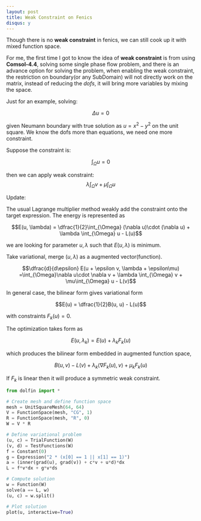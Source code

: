 ```yaml
---
layout: post
title: Weak Constraint on Fenics
disqus: y
---
```

Though there is no **weak constraint** in fenics, we can still cook up it with mixed function space.

For me, the first time I got to know the idea of **weak constraint** is from using **Comsol-4.4**, solving some single phase flow problem, and there is an advance option for solving the problem, when enabling the weak constraint, the restriction on boundary(or any SubDomain) will not directly work on the matrix, instead of reducing the _dofs_, it will bring more variables by mixing the space.

Just for an example, solving:

$$\Delta u = 0$$

given Neumann boundary with true solution as $u = x^2 - y^2$ on the unit square.  We know the dofs more than equations, we need one more constraint.

Suppose the constraint is:

$$\int_{\Omega} u = 0$$

then we can apply weak constraint:
$$\lambda\int_{\Omega}  v + \mu{}\int_{\Omega} u$$

Update:

The usual Lagrange multiplier method weakly add the constraint onto the target expression. The energy is represented as

$$E(u, \lambda) = \dfrac{1}{2}\int_{\Omega} (\nabla u)\cdot (\nabla u) + \lambda \int_{\Omega} u - L(u)$$

we are looking for parameter $u, \lambda$ such that $E(u, \lambda)$ is minimum.

Take variational, merge $(u, \lambda)$ as a augmented vector(function).

$$\dfrac{d}{d\epsilon} E(u + \epsilon v, \lambda + \epsilon\mu) =\int_{\Omega}\nabla u\cdot \nabla v + \lambda \int_{\Omega} v + \mu\int_{\Omega} u - L(v)$$

In general case, the bilinear form gives variational form

$$E(u) = \dfrac{1}{2}B(u, u) - L(u)$$

with constraints $F_k(u) = 0$.

The optimization takes form as

$$E(u, \lambda_k) = E(u) + \lambda_k F_k(u)$$

which produces the bilinear form embedded in augmented function space,

$$B(u, v) - L(v) + \lambda_k \langle \nabla F_k(u), v\rangle + \mu_k F_k(u)$$

If $F_k$ is linear then it will produce a symmetric weak constraint.

``` python
from dolfin import *

# Create mesh and define function space
mesh = UnitSquareMesh(64, 64)
V = FunctionSpace(mesh, "CG", 1)
R = FunctionSpace(mesh, "R", 0)
W = V * R

# Define variational problem
(u, c) = TrialFunction(W)
(v, d) = TestFunctions(W)
f = Constant(0)
g = Expression("2 * (x[0] == 1 || x[1] == 1)")
a = (inner(grad(u), grad(v)) + c*v + u*d)*dx
L = f*v*dx + g*v*ds

# Compute solution
w = Function(W)
solve(a == L, w)
(u, c) = w.split()

# Plot solution
plot(u, interactive=True)
```
